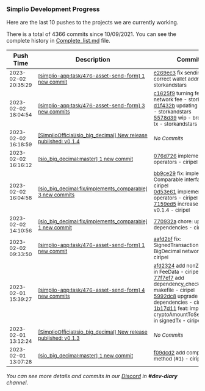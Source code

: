 
### Simplio Development Progress

Here are the last 10 pushes to the projects we are currently working.

There is a total of 4366 commits since 10/09/2021. You can see the complete history in
 [Complete_list.md](Complete_list.md) file.

| Push Time | Description | Commits |
| --- | --- | --- |
| <sub>2023-02-02 20:35:29</sub> | <sub>[[simplio-app:task/476\-asset\-send\-form] 1 new commit](https://github.com/SimplioOfficial/simplio-app/commit/e269ec3f31317e04aa3e518825a30048d13571a9)</sub> | <sub>[e269ec3](https://github.com/SimplioOfficial/simplio-app/commit/e269ec3f31317e04aa3e518825a30048d13571a9) fix sending to correct wallet address - storkandstars</sub> |
| <sub>2023-02-02 18:04:54</sub> | <sub>[[simplio-app:task/476\-asset\-send\-form] 3 new commits](https://github.com/SimplioOfficial/simplio-app/compare/aafd2bfdb03d...5578d394c905)</sub> | <sub>[c1625f9](https://github.com/SimplioOfficial/simplio-app/commit/c1625f9814f7fd78d78da2645e8cad118bedfa59) turning fee data into network fee - storkandstars<br>[d1f432b](https://github.com/SimplioOfficial/simplio-app/commit/d1f432b2a13a9dbd9320cdc7df395300a2e5f253) updating http client - storkandstars<br>[5578d39](https://github.com/SimplioOfficial/simplio-app/commit/5578d394c905c7e8280bfeba62de567ef6e67de6) wip - broadcasting tx - storkandstars</sub> |
| <sub>2023-02-02 16:18:59</sub> | <sub>[[SimplioOfficial/sio_big_decimal] New release published: v0\.1\.4](https://github.com/SimplioOfficial/sio_big_decimal/releases/tag/v0.1.4)</sub> | <sub>_No Commits_</sub> |
| <sub>2023-02-02 16:16:12</sub> | <sub>[[sio_big_decimal:master] 1 new commit](https://github.com/SimplioOfficial/sio_big_decimal/commit/076d72632abd149477103d04db2fa19aa80718cb)</sub> | <sub>[076d726](https://github.com/SimplioOfficial/sio_big_decimal/commit/076d72632abd149477103d04db2fa19aa80718cb)  implement more operators - ciripel</sub> |
| <sub>2023-02-02 16:04:58</sub> | <sub>[[sio_big_decimal:fix/implements\_comparable] 3 new commits](https://github.com/SimplioOfficial/sio_big_decimal/compare/770932a58f86...7159ed599396)</sub> | <sub>[bb9ce29](https://github.com/SimplioOfficial/sio_big_decimal/commit/bb9ce297bbb1de45b34b32adf0fa0ef53adfa85b) fix: implements Comparable interface - ciripel<br>[0d53e61](https://github.com/SimplioOfficial/sio_big_decimal/commit/0d53e614ea3894e4224061c5563d2f1e3273a4f2) implement more operators - ciripel<br>[7159ed5](https://github.com/SimplioOfficial/sio_big_decimal/commit/7159ed599396baf1e9feaf218caae88b843160af) increase ver to v0.1.4 - ciripel</sub> |
| <sub>2023-02-02 14:10:56</sub> | <sub>[[sio_big_decimal:fix/implements\_comparable] 1 new commit](https://github.com/SimplioOfficial/sio_big_decimal/commit/770932a58f86dd37cdf463160fc750cf4a2b3298)</sub> | <sub>[770932a](https://github.com/SimplioOfficial/sio_big_decimal/commit/770932a58f86dd37cdf463160fc750cf4a2b3298) chore: upgrade dependencies - ciripel</sub> |
| <sub>2023-02-02 09:33:50</sub> | <sub>[[simplio-app:task/476\-asset\-send\-form] 1 new commit](https://github.com/SimplioOfficial/simplio-app/commit/aafd2bfdb03d6cf27fa123c67c76f8e35b1aee3d)</sub> | <sub>[aafd2bf](https://github.com/SimplioOfficial/simplio-app/commit/aafd2bfdb03d6cf27fa123c67c76f8e35b1aee3d) fix: SignedTransaction -> BigDecimal networkFee - ciripel</sub> |
| <sub>2023-02-01 15:39:27</sub> | <sub>[[simplio-app:task/476\-asset\-send\-form] 4 new commits](https://github.com/SimplioOfficial/simplio-app/compare/c97f462f983e...1b17d1154207)</sub> | <sub>[afd2324](https://github.com/SimplioOfficial/simplio-app/commit/afd232474be30ef3ee80214cd6882a6a8679c19e) add nonZeroValues in FeeData - ciripel<br>[77f7ef7](https://github.com/SimplioOfficial/simplio-app/commit/77f7ef74aff5e60189edb4d90f58103b1aaaad57) add dependency_check in makefile - ciripel<br>[5992dc8](https://github.com/SimplioOfficial/simplio-app/commit/5992dc893b13f2d422867f7dbcb4ad4b570a68b2) upgrade dependencies - ciripel<br>[1b17d11](https://github.com/SimplioOfficial/simplio-app/commit/1b17d115420758322f8edc24900c6a18e17a0c59) feat: impl cryptoAmountToSendAfterFee in signedTx - ciripel</sub> |
| <sub>2023-02-01 13:12:24</sub> | <sub>[[SimplioOfficial/sio_big_decimal] New release published: v0\.1\.3](https://github.com/SimplioOfficial/sio_big_decimal/releases/tag/v0.1.3)</sub> | <sub>_No Commits_</sub> |
| <sub>2023-02-01 13:07:28</sub> | <sub>[[sio_big_decimal:master] 1 new commit](https://github.com/SimplioOfficial/sio_big_decimal/commit/f09dcd2d133c9a8084d14ce6b5bb0f4ee16eaf81)</sub> | <sub>[f09dcd2](https://github.com/SimplioOfficial/sio_big_decimal/commit/f09dcd2d133c9a8084d14ce6b5bb0f4ee16eaf81) add compareTo method (#1) - ciripel</sub> |

_You can see more details and commits in our [Discord](https://discord.gg/aKhjuwZmdP) in **#dev-diary** channel._

